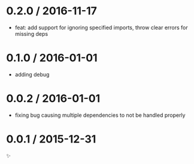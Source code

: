 
0.2.0 / 2016-11-17
==================

  * feat: add support for ignoring specified imports, throw clear errors for missing deps

0.1.0 / 2016-01-01
==================

  * adding debug

0.0.2 / 2016-01-01
==================

  * fixing bug causing multiple dependencies to not be handled properly

0.0.1 / 2015-12-31
==================

:sparkles:
